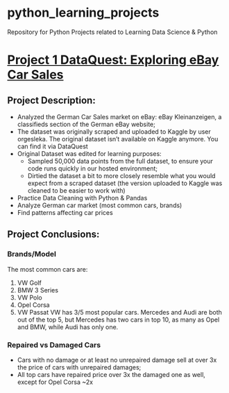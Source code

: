 # python_learning_projects
Repository for Python Projects related to Learning Data Science &amp; Python

# [Project 1 DataQuest: Exploring eBay Car Sales](https://github.com/niccolog/python_learning_projects/blob/main/DataQuest/Ebay_Car_Sales/DataQuest%20Guided%20Project%20-%20eBay%20Cars.ipynb)
## Project Description:
- Analyzed the German Car Sales market on eBay: eBay Kleinanzeigen, a classifieds section of the German eBay website;
- The dataset was originally scraped and uploaded to Kaggle by user orgesleka. The original dataset isn’t available on Kaggle anymore. You can find it via DataQuest
- Original Dataset was edited for learning purposes:
  - Sampled 50,000 data points from the full dataset, to ensure your code runs quickly in our hosted environment;
  - Dirtied the dataset a bit to more closely resemble what you would expect from a scraped dataset (the version uploaded to Kaggle was cleaned to be easier to work with) 
- Practice Data Cleaning with Python & Pandas
- Analyze German car market (most common cars, brands)
- Find patterns affecting car prices

## Project Conclusions:
### Brands/Model
The most common cars are:
1. VW Golf
2. BMW 3 Series
3. VW Polo
4. Opel Corsa
5. VW Passat
VW has 3/5 most popular cars. Mercedes and Audi are both out of the top 5, but Mercedes has two cars in top 10, as many as Opel and BMW, while Audi has only one.
### Repaired vs Damaged Cars
- Cars with no damage or at least no unrepaired damage sell at over 3x the price of cars with unrepaired damages;
- All top cars have repaired price over 3x the damaged one as well, except for Opel Corsa ~2x
